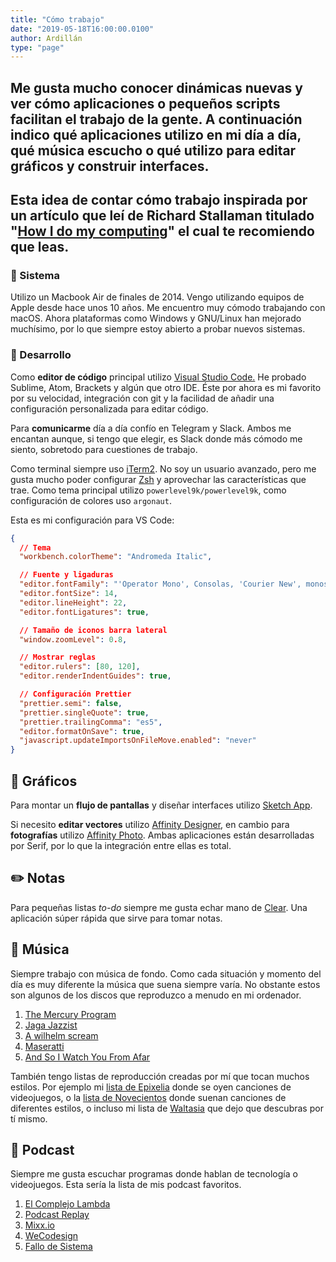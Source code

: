 ```yaml
---
title: "Cómo trabajo"
date: "2019-05-18T16:00:00.0100"
author: Ardillán
type: "page"
---
```


## Me gusta mucho conocer dinámicas nuevas y ver cómo aplicaciones o pequeños scripts facilitan el trabajo de la gente. A continuación indico qué aplicaciones utilizo en mi día a día, qué música escucho o qué utilizo para editar gráficos y construir interfaces.

## Esta idea de contar cómo trabajo inspirada por un artículo que leí de Richard Stallaman titulado "[How I do my computing](https://stallman.org/stallman-computing.html)" el cual te recomiendo que leas.

### 🦖 Sistema

Utilizo un Macbook Air de finales de 2014. Vengo utilizando equipos de Apple desde hace unos 10 años. Me encuentro muy cómodo trabajando con macOS. Ahora plataformas como Windows y GNU/Linux han mejorado muchísimo, por lo que siempre estoy abierto a probar nuevos sistemas.

### 🦄 Desarrollo

Como **editor de código** principal utilizo [Visual Studio Code.](https://code.visualstudio.com/) He probado Sublime, Atom, Brackets y algún que otro IDE. Éste por ahora es mi favorito por su velocidad, integración con git y la facilidad de añadir una configuración personalizada para editar código.

Para **comunicarme** día a día confío en Telegram y Slack. Ambos me encantan aunque, si tengo que elegir, es Slack donde más cómodo me siento, sobretodo para cuestiones de trabajo.

Como terminal siempre uso [iTerm2](https://www.iterm2.com/). No soy un usuario avanzado, pero me gusta mucho poder configurar [Zsh](https://ohmyz.sh/) y aprovechar las características que trae. Como tema principal utilizo `powerlevel9k/powerlevel9k`, como configuración de colores uso `argonaut`.

Esta es mi configuración para VS Code:

```json
{
  // Tema
  "workbench.colorTheme": "Andromeda Italic",

  // Fuente y ligaduras
  "editor.fontFamily": "'Operator Mono', Consolas, 'Courier New', monospace",
  "editor.fontSize": 14,
  "editor.lineHeight": 22,
  "editor.fontLigatures": true,

  // Tamaño de iconos barra lateral
  "window.zoomLevel": 0.8,

  // Mostrar reglas
  "editor.rulers": [80, 120],
  "editor.renderIndentGuides": true,

  // Configuración Prettier
  "prettier.semi": false,
  "prettier.singleQuote": true,
  "prettier.trailingComma": "es5",
  "editor.formatOnSave": true,
  "javascript.updateImportsOnFileMove.enabled": "never"
}
```

## 💎 Gráficos

Para montar un **flujo de pantallas** y diseñar interfaces utilizo [Sketch App](https://www.sketch.com/).

Si necesito **editar vectores** utilizo [Affinity Designer](https://affinity.serif.com/es/designer/), en cambio para **fotografías** utilizo [Affinity Photo](https://affinity.serif.com/es/photo/). Ambas aplicaciones están desarrolladas por Serif, por lo que la integración entre ellas es total.

## ✏️ Notas

Para pequeñas listas _to-do_ siempre me gusta echar mano de [Clear](https://itunes.apple.com/us/app/clear-tasks-reminders-to-do-lists/id504544917?mt=12). Una aplicación súper rápida que sirve para tomar notas.

## 🕺 Música

Siempre trabajo con música de fondo. Como cada situación y momento del día es muy diferente la música que suena siempre varía. No obstante estos son algunos de los discos que reproduzco a menudo en mi ordenador.

1. [The Mercury Program](https://themercuryprogram.bandcamp.com/)
2. [Jaga Jazzist](https://jagajazzist.bandcamp.com/)
3. [A wilhelm scream](https://jumpstartrecords.bandcamp.com/album/career-suicide)
4. [Maseratti](https://maserati.bandcamp.com/album/passages)
5. [And So I Watch You From Afar](https://asiwyfa.bandcamp.com/)

También tengo listas de reproducción creadas por mí que tocan muchos estilos. Por ejemplo mi [lista de Epixelia](https://itunes.apple.com/es/playlist/epixelia/pl.u-BNA6rgWCpXPK5z) donde se oyen canciones de videojuegos, o la [lista de Novecientos](https://itunes.apple.com/es/playlist/novecientos/pl.u-leyl1XRCxZ3y0L) donde suenan canciones de diferentes estilos, o incluso mi lista de [Waltasia](https://itunes.apple.com/es/playlist/waltasia/pl.u-6mo448etZkj7EP) que dejo que descubras por tí mismo.

## 👑 Podcast

Siempre me gusta escuchar programas donde hablan de tecnología o videojuegos. Esta sería la lista de mis podcast favoritos.

1.  [El Complejo Lambda](www.complejolambda.com)
2.  [Podcast Replay](https://www.podcastreplay.com)
3.  [Mixx.io](https://mixx.io/)
4.  [WeCodesign](http://wedevelopers.com/)
5.  [Fallo de Sistema](http://www.rtve.es/alacarta/audios/fallo-de-sistema/)

